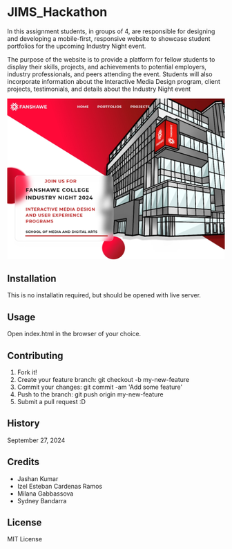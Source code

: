 # JIMS_Hackathon

In this assignment students, in groups of 4, are responsible for designing and developing a mobile-first, responsive website to showcase student portfolios for the upcoming Industry Night event. 

The purpose of the website is to provide a platform for fellow students to display their skills, projects, and achievements to potential employers, industry professionals, and peers attending the event. Students will also incorporate information about the Interactive Media Design program, client projects, testimonials, and details about the Industry Night event

![Webpage](images/readme-image.jpg)

## Installation
This is no installatin required, but should be opened with live server.

## Usage
Open index.html in the browser of your choice.

## Contributing
1. Fork it!
2. Create your feature branch: git checkout -b my-new-feature
3. Commit your changes: git commit -am 'Add some feature'
4. Push to the branch: git push origin my-new-feature
5. Submit a pull request :D

## History
September 27, 2024

## Credits
* Jashan Kumar
* Izel Esteban Cardenas Ramos
* Milana Gabbassova
* Sydney Bandarra


## License
MIT License